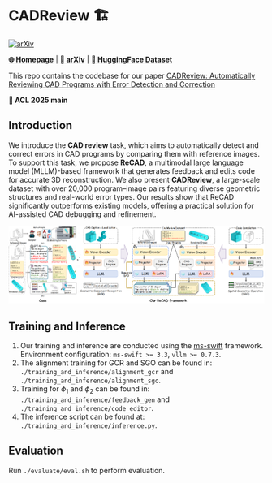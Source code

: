 # CADReview :building_construction:
[![arXiv](https://img.shields.io/badge/arXiv-2505.22304-b31b1b.svg)]()

[**🌐 Homepage**](https://cgl-pro.github.io/cadreview/)  | [**📖 arXiv**](https://arxiv.org/abs/2505.22304) | [**🤗 HuggingFace Dataset**]() 

This repo contains the codebase for our paper [CADReview: Automatically Reviewing CAD Programs with Error Detection and Correction](https://arxiv.org/abs/xxxx)

**🎉 ACL 2025 main**

## Introduction

We introduce the **CAD review** task, which aims to automatically detect and correct errors in CAD programs by comparing them with reference images. To support this task, we propose **ReCAD**, a multimodal large language model (MLLM)-based framework that generates feedback and edits code for accurate 3D reconstruction. We also present **CADReview**, a large-scale dataset with over 20,000 program–image pairs featuring diverse geometric structures and real-world error types. Our results show that ReCAD significantly outperforms existing models, offering a practical solution for AI-assisted CAD debugging and refinement.

![](./images/com_pic.png)

## Training and Inference

1. Our training and inference are conducted using the [ms-swift](https://github.com/modelscope/ms-swift) framework. Environment configuration: `ms-swift >= 3.3`, `vllm >= 0.7.3`.
2. The alignment training for GCR and SGO can be found in:
   `./training_and_inference/alignment_gcr` and `./training_and_inference/alignment_sgo`.
3. Training for $\phi_1$ and $\phi_2$ can be found in:
   `./training_and_inference/feedback_gen` and `./training_and_inference/code_editor`.
4. The inference script can be found at:
   `./training_and_inference/inference.py`.



## Evaluation

Run `./evaluate/eval.sh` to perform evaluation.

